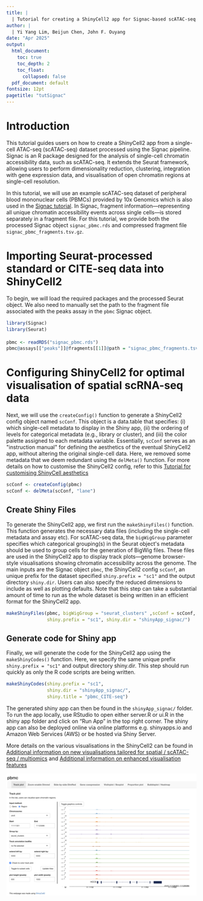 ```yaml
---
title: | 
  | Tutorial for creating a ShinyCell2 app for Signac-based scATAC-seq data
author: |
  | Yi Yang Lim, Beijun Chen, John F. Ouyang
date: "Apr 2025"
output:
  html_document: 
    toc: true
    toc_depth: 2
    toc_float: 
      collapsed: false
  pdf_document: default
fontsize: 12pt
pagetitle: "tutSignac"
---
```



# Introduction
This tutorial guides users on how to create a ShinyCell2 app from a single-cell 
ATAC-seq (scATAC-seq) dataset processed using the Signac pipeline. Signac is an 
R package designed for the analysis of single-cell chromatin accessibility data, 
such as scATAC-seq. It extends the Seurat framework, allowing users to perform 
dimensionality reduction, clustering, integration with gene expression data, and 
visualisation of open chromatin regions at single-cell resolution. 

In this tutorial, we will use an example scATAC-seq dataset of peripheral blood 
mononuclear cells (PBMCs) provided by 10x Genomics which is also used in the 
[Signac tutorial](https://stuartlab.org/signac/articles/pbmc_vignette.html). 
In Signac, fragment information—representing all unique chromatin accessibility 
events across single cells—is stored separately in a fragment file. For this 
tutorial, we provide both the processed Signac object `signac_pbmc.rds` and 
compressed fragment file `signac_pbmc_fragments.tsv.gz`. 

# Importing Seurat-processed standard or CITE-seq data into ShinyCell2
To begin, we will load the required packages and the processed Seurat object. 
We also need to manually set the path to the fragment file associated with the 
peaks assay in the `pbmc` Signac object.

```r
library(Signac)
library(Seurat)

pbmc <- readRDS("signac_pbmc.rds")
pbmc@assays[["peaks"]]@fragments[[1]]@path = "signac_pbmc_fragments.tsv.gz"

```

# Configuring ShinyCell2 for optimal visualisation of spatial scRNA-seq data
Next, we will use the `createConfig()` function to generate a ShinyCell2 config 
object named `scConf`. This object is a data.table that specifies: (i) which 
single-cell metadata to display in the Shiny app, (ii) the ordering of levels 
for categorical metadata (e.g., library or cluster), and (iii) the color palette 
assigned to each metadata variable. Essentially, `scConf` serves as an 
"instruction manual" for defining the aesthetics of the eventual ShinyCell2 app,
without altering the original single-cell data. Here, we removed some metadata 
that we deem redundant using the `delMeta()` function. For more details on how 
to customise the ShinyCell2 config, refer to this 
[Tutorial for customising ShinyCell aesthetics](
https://htmlpreview.github.io/?https://github.com/the-ouyang-lab/ShinyCell2-tutorial/master/docs/aesthetics.html)

```r
scConf <- createConfig(pbmc)
scConf <- delMeta(scConf, "lane")
```

## Create Shiny Files
To generate the ShinyCell2 app, we first run the `makeShinyFiles()` function. 
This function generates the necessary data files (including the single-cell 
metadata and assay etc). For scATAC-seq data, the `bigWigGroup` parameter 
specifies which categorical grouping(s) in the Seurat object's metadata should 
be used to group cells for the generation of BigWig files. These files are used 
in the ShinyCell2 app to display track plots—genome browser-style visualisations 
showing chromatin accessibility across the genome. The main inputs are the 
Signac object `pbmc`, the ShinyCell2 config `scConf`, an unique prefix for the 
dataset specified `shiny.prefix = "sc1"` and the output directory `shiny.dir`. 
Users can also specify the reduced dimensions to include as well as plotting 
defaults. Note that this step can take a substantial amount of time to run as 
the whole dataset is being written in an efficient format for the ShinyCell2 app.

```r
makeShinyFiles(pbmc, bigWigGroup = "seurat_clusters" ,scConf = scConf,
               shiny.prefix = "sc1", shiny.dir = "shinyApp_signac/")
```

## Generate code for Shiny app
Finally, we will generate the code for the ShinyCell2 app using the 
`makeShinyCodes()` function. Here, we specify the same unique prefix 
`shiny.prefix = "sc1"` and output directory shiny.dir. This step should run 
quickly as only the R code scripts are being written.

```r
makeShinyCodes(shiny.prefix = "sc1", 
               shiny.dir = "shinyApp_signac/", 
               shiny.title = "pbmc_CITE-seq")
```
The generated shiny app can then be found in the `shinyApp_signac/` folder. To 
run the app locally, use RStudio to open either server.R or ui.R in the shiny 
app folder and click on “Run App” in the top right corner. The shiny app can 
also be deployed online via online platforms e.g. shinyapps.io and Amazon Web 
Services (AWS) or be hosted via Shiny Server. 

More details on the various visualisations in the ShinyCell2 can be found in 
[Additional information on new visualisations tailored for spatial / scATAC-seq / multiomics](
https://htmlpreview.github.io/?https://github.com/the-ouyang-lab/ShinyCell2-tutorial/master/docs/addNewVis.html) and 
[Additional information on enhanced visualisation features](
https://htmlpreview.github.io/?https://github.com/the-ouyang-lab/ShinyCell2-tutorial/master/docs/addEnhanVis.html)

![](images/tutSignac_interface.png)


